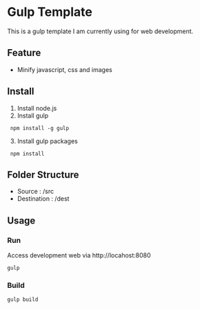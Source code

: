 # Gulp Template
This is a gulp template I am currently using for web development.

## Feature
- Minify javascript, css and images

## Install
1. Install node.js
2. Install gulp
```
 npm install -g gulp
```
3. Install gulp packages
```
 npm install
```

## Folder Structure
- Source : /src
- Destination : /dest

## Usage

###  Run
Access development web via http://locahost:8080

```
gulp
```

### Build

```
gulp build
```
